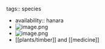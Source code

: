 tags:: species
- availability:: hanara
- ![image.png](https://peach-geographical-bat-397.mypinata.cloud/ipfs/QmZ5vXdqCUar1TNeVhKPKVdpaC2MDPfs6CWwa9Z9gjFT5i)
- ![image.png](https://peach-geographical-bat-397.mypinata.cloud/ipfs/Qmf2TSwEumr6kyPTzuePcFBd8C9LpS8YC1nahF1ju65oUi)
- [[plants/timber]] and [[medicine]]